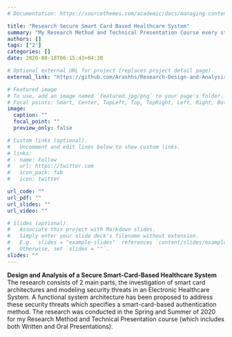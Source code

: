 ```yaml
---
# Documentation: https://sourcethemes.com/academic/docs/managing-content/

title: "Research Secure Smart Card Based Healthcare System"
summary: "My Research Method and Technical Presentation Course every step taken from deciding on a subject to the final writing and presentation"
authors: []
tags: ["2"]
categories: []
date: 2020-08-18T06:15:43+04:30

# Optional external URL for project (replaces project detail page).
external_link: "https://github.com/Arashhs/Research-Design-and-Analysis-of-a-Secure-Smart-Card-Based-Healthcare-System"

# Featured image
# To use, add an image named `featured.jpg/png` to your page's folder.
# Focal points: Smart, Center, TopLeft, Top, TopRight, Left, Right, BottomLeft, Bottom, BottomRight.
image:
  caption: ""
  focal_point: ""
  preview_only: false

# Custom links (optional).
#   Uncomment and edit lines below to show custom links.
# links:
# - name: Follow
#   url: https://twitter.com
#   icon_pack: fab
#   icon: twitter

url_code: ""
url_pdf: ""
url_slides: ""
url_video: ""

# Slides (optional).
#   Associate this project with Markdown slides.
#   Simply enter your slide deck's filename without extension.
#   E.g. `slides = "example-slides"` references `content/slides/example-slides.md`.
#   Otherwise, set `slides = ""`.
slides: ""
---
```

**Design and Analysis of a Secure Smart-Card-Based Healthcare System**
The research consists of 2 main parts, the investigation of smart card architectures and modeling security threats in an Electronic Healthcare System. A functional system architecture has been proposed to address these security threats which specifies a smart-card-based authentication method. The research was conducted in the Spring and Summer of 2020 for my Research Method and Technical Presentation course (which includes both Written and Oral Presentations).